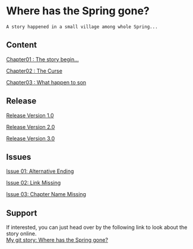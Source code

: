 # Where has the Spring gone?
    A story happened in a small village among whole Spring...
    
## Content
 
[Chapter01 : The story begin...](chapter01.md)

[Chapter02 : The Curse](chapter02.md)

[Chapter03 : What happen to son](chapter03.md)
## Release

[Release Version 1.0](https://github.com/WanyitYong/github-story-2019/releases/tag/v1.0)

[Release Version 2.0](https://github.com/WanyitYong/github-story-2019/releases/tag/v2.0)

[Release Version 3.0](https://github.com/WanyitYong/github-story-2019/releases/tag/v3.0)

## Issues

[Issue 01: Alternative Ending](https://github.com/WanyitYong/github-story-2019/issues/1)

[Issue 02: Link Missing](https://github.com/WanyitYong/github-story-2019/issues/2)

[Issue 03: Chapter Name Missing](https://github.com/WanyitYong/github-story-2019/issues/3)
## Support
If interested, you can just head over by the following link to look about the story online.<br />
    [My git story: Where has the Spring gone?](https://WanyitYong.github.io/github-story-2019)
